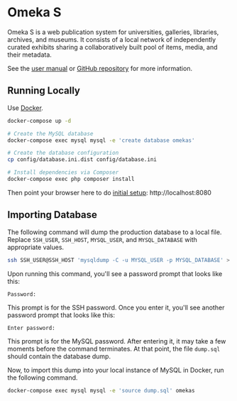 # Omeka S

Omeka S is a web publication system for universities, galleries, libraries,
archives, and museums. It consists of a local network of independently curated
exhibits sharing a collaboratively built pool of items, media, and their metadata.

See the [user manual](https://omeka.org/s/docs/user-manual) or [GitHub
repository](https://github.com/omeka/omeka-s) for more information.

## Running Locally

Use [Docker](https://www.docker.com/).

```sh
docker-compose up -d

# Create the MySQL database
docker-compose exec mysql mysql -e 'create database omekas'

# Create the database configuration
cp config/database.ini.dist config/database.ini

# Install dependencies via Composer
docker-compose exec php composer install
```

Then point your browser here to do [initial
setup](https://omeka.org/s/docs/user-manual/install/#initial-setup):
http://localhost:8080

## Importing Database

The following command will dump the production database to a local file.
Replace `SSH_USER`, `SSH_HOST`, `MYSQL_USER`, and `MYSQL_DATABASE` with
appropriate values.

```sh
ssh SSH_USER@SSH_HOST 'mysqldump -C -u MYSQL_USER -p MYSQL_DATABASE' > dump.sql
```

Upon running this command, you'll see a password prompt that looks like this:

```
Password: 
```

This prompt is for the SSH password. Once you enter it, you'll see another
password prompt that looks like this:

```
Enter password:
```

This prompt is for the MySQL password. After entering it, it may take a few
moments before the command terminates. At that point, the file `dump.sql`
should contain the database dump.

Now, to import this dump into your local instance of MySQL in Docker, run the
following command.

```sh
docker-compose exec mysql mysql -e 'source dump.sql' omekas
```
